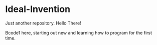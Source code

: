 # Ideal-Invention
Just another repository.
Hello There!

Bcode1 here, starting out new and learning how to program for the first time.
